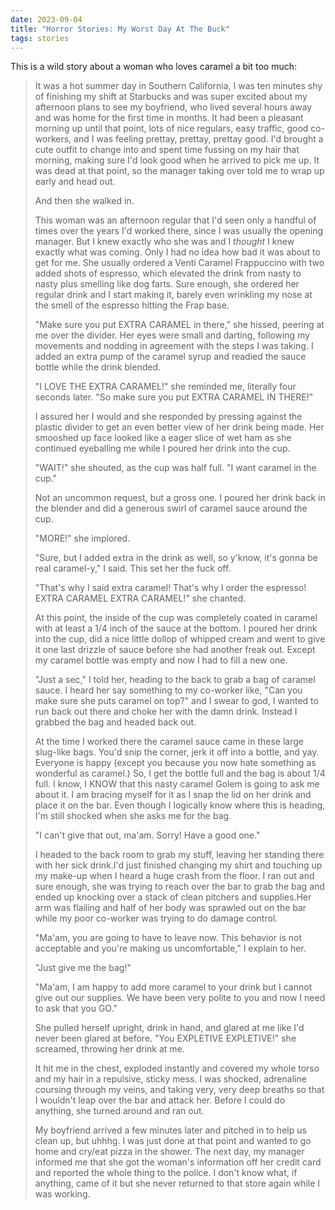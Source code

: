 ```yaml
---
date: 2023-09-04
title: "Horror Stories: My Worst Day At The Buck"
tags: stories
---
```


This is a wild story about a woman who loves caramel a bit too much:

> It was a hot summer day in Southern California, I was ten minutes shy of finishing my shift at Starbucks and was super excited about my afternoon plans to see my boyfriend, who lived several hours away and was home for the first time in months. It had been a pleasant morning up until that point, lots of nice regulars, easy traffic, good co-workers, and I was feeling prettay, prettay, prettay good. I'd brought a cute outfit to change into and spent time fussing on my hair that morning, making sure I'd look good when he arrived to pick me up. It was dead at that point, so the manager taking over told me to wrap up early and head out.
> 
> And then she walked in.
> 
> This woman was an afternoon regular that I'd seen only a handful of times over the years I'd worked there, since I was usually the opening manager. But I knew exactly who she was and I *thought* I knew exactly what was coming. Only I had no idea how bad it was about to get for me. She usually ordered a Venti Caramel Frappuccino with two added shots of espresso, which elevated the drink from nasty to nasty plus smelling like dog farts. Sure enough, she ordered her regular drink and I start making it, barely even wrinkling my nose at the smell of the espresso hitting the Frap base.
> 
> "Make sure you put EXTRA CARAMEL in there," she hissed, peering at me over the divider. Her eyes were small and darting, following my movements and nodding in agreement with the steps I was taking. I added an extra pump of the caramel syrup and readied the sauce bottle while the drink blended.
> 
> "I LOVE THE EXTRA CARAMEL!" she reminded me, literally four seconds later. "So make sure you put EXTRA CARAMEL IN THERE!"
> 
> I assured her I would and she responded by pressing against the plastic divider to get an even better view of her drink being made. Her smooshed up face looked like a eager slice of wet ham as she continued eyeballing me while I poured her drink into the cup.
> 
> "WAIT!" she shouted, as the cup was half full. "I want caramel in the cup."
> 
> Not an uncommon request, but a gross one. I poured her drink back in the blender and did a generous swirl of caramel sauce around the cup.
> 
> "MORE!" she implored.
> 
> "Sure, but I added extra in the drink as well, so y'know, it's gonna be real caramel-y," I said. This set her the fuck off.
> 
> "That's why I said extra caramel! That's why I order the espresso! EXTRA CARAMEL EXTRA CARAMEL!" she chanted.
> 
> At this point, the inside of the cup was completely coated in caramel with at least a 1/4 inch of the sauce at the bottom. I poured her drink into the cup, did a nice little dollop of whipped cream and went to give it one last drizzle of sauce before she had another freak out. Except my caramel bottle was empty and now I had to fill a new one.
> 
> "Just a sec," I told her, heading to the back to grab a bag of caramel sauce. I heard her say something to my co-worker like, "Can you make sure she puts caramel on top?" and I swear to god, I wanted to run back out there and choke her with the damn drink. Instead I grabbed the bag and headed back out.
> 
> At the time I worked there the caramel sauce came in these large slug-like bags. You'd snip the corner, jerk it off into a bottle, and yay. Everyone is happy (except you because you now hate something as wonderful as caramel.) So, I get the bottle full and the bag is about 1/4 full. I know, I KNOW that this nasty caramel Golem is going to ask me about it. I am bracing myself for it as I snap the lid on her drink and place it on the bar. Even though I logically know where this is heading, I'm still shocked when she asks me for the bag.
> 
> "I can't give that out, ma'am. Sorry! Have a good one."
> 
> I headed to the back room to grab my stuff, leaving her standing there with her sick drink.I'd just finished changing my shirt and touching up my make-up when I heard a huge crash from the floor. I ran out and sure enough, she was trying to reach over the bar to grab the bag and ended up knocking over a stack of clean pitchers and supplies.Her arm was flailing and half of her body was sprawled out on the bar while my poor co-worker was trying to do damage control.
> 
> "Ma'am, you are going to have to leave now. This behavior is not acceptable and you're making us uncomfortable," I explain to her.
> 
> "Just give me the bag!"
> 
> "Ma'am, I am happy to add more caramel to your drink but I cannot give out our supplies. We have been very polite to you and now I need to ask that you GO."
> 
> She pulled herself upright, drink in hand, and glared at me like I'd never been glared at before. "You EXPLETIVE EXPLETIVE!" she screamed, throwing her drink at me.
> 
> It hit me in the chest, exploded instantly and covered my whole torso and my hair in a repulsive, sticky mess. I was shocked, adrenaline coursing through my veins, and taking very, very deep breaths so that I wouldn't leap over the bar and attack her. Before I could do anything, she turned around and ran out.
> 
> My boyfriend arrived a few minutes later and pitched in to help us clean up, but uhhhg. I was just done at that point and wanted to go home and cry/eat pizza in the shower. The next day, my manager informed me that she got the woman's information off her credit card and reported the whole thing to the police. I don't know what, if anything, came of it but she never returned to that store again while I was working.